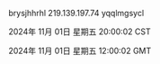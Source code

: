 brysjhhrhl 219.139.197.74 yqqlmgsycl

2024年 11月 01日 星期五 20:00:02 CST

2024年 11月 01日 星期五 12:00:02 GMT
